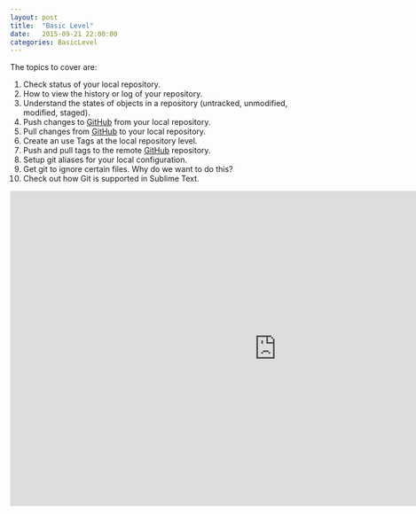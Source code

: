 ```yaml
---
layout: post
title:  "Basic Level"
date:   2015-09-21 22:00:00
categories: BasicLevel
---
```


The topics to cover are:

1. Check status of your local repository.
2. How to view the history or log of your repository.
3. Understand the states of objects in a repository (untracked, unmodified, modified, staged).
4. Push changes to [GitHub] from your local repository.
5. Pull changes from [GitHub] to your local repository.
6. Create an use Tags at the local repository level.
7. Push and pull tags to the remote [GitHub] repository.
8. Setup git aliases for your local configuration.
9. Get git to ignore certain files. Why do we want to do this?
10. Check out how Git is supported in Sublime Text.

<iframe src="https://docs.google.com/presentation/d/1EqaHSPPt34nTY5lfqlJ2imZHS73QKKXAdEoJyaWAIno/embed?start=false&loop=false&delayms=3000" frameborder="0" width="960" height="569" allowfullscreen="true" mozallowfullscreen="true" webkitallowfullscreen="true"></iframe>

[GitHub]:      http://github.com
[http://github.com]: http://github.com
[jekyll-gh]:   https://github.com/jekyll/jekyll
[jekyll-help]: https://github.com/jekyll/jekyll-help
